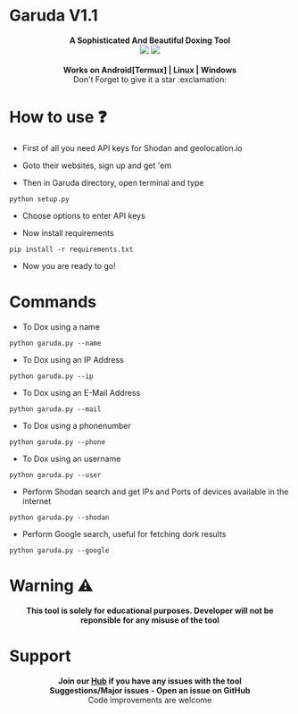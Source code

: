 # Garuda V1.1

<p align="center">
	<b>A Sophisticated And Beautiful Doxing Tool</b><br>
    <a href="https://telegram.me/joinchat/AAAAAEivg18nL5WJOPdokA"><img src="https://img.shields.io/badge/Telegram-HackTronix1-green"></a> <a href="https://www.instagram.com/cryptonian0"><img src="https://img.shields.io/badge/FollowOn-Instagram-green"></a><br><br>
	<b>Works on Android[Termux] | Linux | Windows</b><br>
    Don't Forget to give it a star :exclamation:
    </p>
    
# How to use :question:

* First of all you need API keys for Shodan and geolocation.io

* Goto their websites, sign up and get 'em

* Then in Garuda directory, open terminal and type

`python setup.py`

* Choose options to enter API keys

* Now install requirements

`pip install -r requirements.txt`

* Now you are ready to go!

# Commands

* To Dox using a name

`python garuda.py --name`

* To Dox using an IP Address

`python garuda.py --ip`

* To Dox using an E-Mail Address

`python garuda.py --mail`

* To Dox using a phonenumber

`python garuda.py --phone`

* To Dox using an username

`python garuda.py --user`

* Perform Shodan search and get IPs and Ports of devices available in the internet

`python garuda.py --shodan`

* Perform Google search, useful for fetching dork results

`python garuda.py --google`

# Warning :warning:

<p align="center"><b>This tool is solely for educational purposes. Developer will not be reponsible for any misuse of the tool</b></p>

# Support

<p align="center"> <b>Join our <a href="https://telegram.me/HackTronix_Hub">Hub</a> if you have any issues with the tool<br>
	Suggestions/Major issues - Open an issue on GitHub</b><br>
Code improvements are welcome</p>
